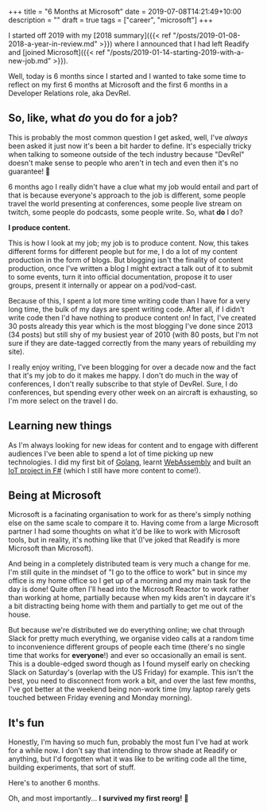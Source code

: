 +++
title = "6 Months at Microsoft"
date = 2019-07-08T14:21:49+10:00
description = ""
draft = true
tags = ["career", "microsoft"]
+++

I started off 2019 with my [2018 summary]({{< ref "/posts/2019-01-08-2018-a-year-in-review.md" >}}) where I announced that I had left Readify and [joined Microsoft]({{< ref "/posts/2019-01-14-starting-2019-with-a-new-job.md" >}}).

Well, today is 6 months since I started and I wanted to take some time to reflect on my first 6 months at Microsoft and the first 6 months in a Developer Relations role, aka DevRel.

## So, like, what _do_ you do for a job?

This is probably the most common question I get asked, well, I've _always_ been asked it just now it's been a bit harder to define. It's especially tricky when talking to someone outside of the tech industry because "DevRel" doesn't make sense to people who aren't in tech and even then it's no guarantee! 🤣

6 months ago I really didn't have a clue what my job would entail and part of that is because everyone's approach to the job is different, some people travel the world presenting at conferences, some people live stream on twitch, some people do podcasts, some people write. So, what **do** I do?

**I produce content.**

This is how I look at my job; my job is to produce content. Now, this takes different forms for different people but for me, I do a lot of my content production in the form of blogs. But blogging isn't the finality of content production, once I've written a blog I might extract a talk out of it to submit to some events, turn it into official documentation, propose it to user groups, present it internally or appear on a pod/vod-cast.

Because of this, I spent a lot more time writing code than I have for a very long time, the bulk of my days are spent writing code. After all, if I didn't write code then I'd have nothing to produce content on! In fact, I've created 30 posts already this year which is the most blogging I've done since 2013 (34 posts) but still shy of my busiest year of 2010 (with 80 posts, but I'm not sure if they are date-tagged correctly from the many years of rebuilding my site).

I really enjoy writing, I've been blogging for over a decade now and the fact that it's my job to do it makes me happy. I don't do much in the way of conferences, I don't really subscribe to that style of DevRel. Sure, I do conferences, but spending every other week on an aircraft is exhausting, so I'm more select on the travel I do.

## Learning new things

As I'm always looking for new ideas for content and to engage with different audiences I've been able to spend a lot of time picking up new technologies. I did my first bit of [Golang](https://www.aaron-powell.com/tags/golang), learnt [WebAssembly](https://www.aaron-powell.com/tags/webassembly) and built an [IoT project in F#](https://www.aaron-powell.com/tags/iot) (which I still have more content to come!).

## Being at Microsoft

Microsoft is a facinating organisation to work for as there's simply nothing else on the same scale to compare it to. Having come from a large Microsoft partner I had some thoughts on what it'd be like to work with Microsoft tools, but in reality, it's nothing like that (I've joked that Readify is more Microsoft than Microsoft).

And being in a completely distributed team is very much a change for me. I'm still quite in the mindset of "I go to the office to work" but in since my office is my home office so I get up of a morning and my main task for the day is done! Quite often I'll head into the Microsoft Reactor to work rather than working at home, partially because when my kids aren't in daycare it's a bit distracting being home with them and partially to get me out of the house.

But because we're distributed we do everything online; we chat through Slack for pretty much everything, we organise video calls at a random time to inconvenience different groups of people each time (there's no single time that works for **everyone**!) and ever so occasionally an email is sent. This is a double-edged sword though as I found myself early on checking Slack on Saturday's (overlap with the US Friday) for example. This isn't the best, you need to disconnect from work a bit, and over the last few months, I've got better at the weekend being non-work time (my laptop rarely gets touched between Friday evening and Monday morning).

## It's fun

Honestly, I'm having so much fun, probably the most fun I've had at work for a while now. I don't say that intending to throw shade at Readify or anything, but I'd forgotten what it was like to be writing code all the time, building experiments, that sort of stuff.

Here's to another 6 months.

Oh, and most importantly... **I survived my first reorg!** 🤣
